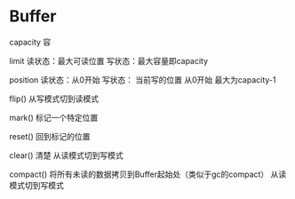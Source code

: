 # Buffer

capacity 容


limit 读状态：最大可读位置 写状态：最大容量即capacity

position 读状态：从0开始  写状态： 当前写的位置 从0开始 最大为capacity-1

flip() 从写模式切到读模式

mark() 标记一个特定位置

reset() 回到标记的位置

clear() 清楚 从读模式切到写模式

compact() 将所有未读的数据拷贝到Buffer起始处（类似于gc的compact） 从读模式切到写模式

